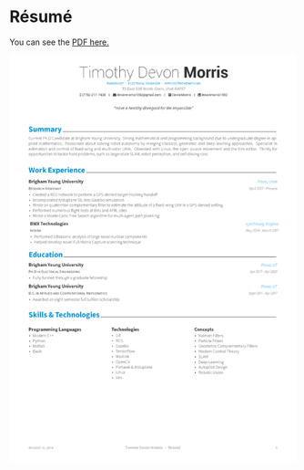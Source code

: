# Résumé

You can see the [PDF here.](https://raw.githubusercontent.com/DevonMorris/Resume-CV/master/examples/resume.pdf)

[![Résumé](https://raw.githubusercontent.com/DevonMorris/Resume-CV/master/examples/resume-0.png)](https://raw.githubusercontent.com/DevonMorris/Resume-CV/master/examples/resume.pdf) 

<!--# Cover Letter-->

<!--You can see [PDF](https://raw.githubusercontent.com/DevonMorris/Resume-CV/master/examples/coverletter.pdf)-->

<!--| Without Sections | With Sections |-->
<!--|:---:|:---:|-->
<!--| [![Cover Letter(Traditional)](https://raw.githubusercontent.com/DevonMorris/Resume-CV/master/examples/coverletter-0.png)](https://raw.githubusercontent.com/DevonMorris/Resume-CV/master/examples/coverletter.pdf)  | [![Cover Letter(Awesome)](https://raw.githubusercontent.com/DevonMorris/Resume-CV/master/examples/coverletter-1.png)](https://raw.githubusercontent.com/DevonMorris/Resume-CV/master/examples/coverletter.pdf) |-->
